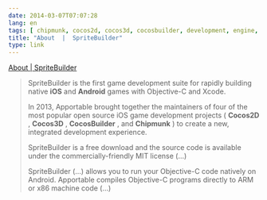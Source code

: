 ```yaml
---
date: 2014-03-07T07:07:28
lang: en
tags: [ chipmunk, cocos2d, cocos3d, cocosbuilder, development, engine, framework, game, ios, objc ]
title: "About  |  SpriteBuilder"
type: link
---
```


[About  |  SpriteBuilder](http://www.spritebuilder.com/about/)

> SpriteBuilder is the first game development suite for rapidly building
> native **iOS** and **Android** games with Objective-C and Xcode.
>
> In 2013, Apportable brought together the maintainers of four of the
> most popular open source iOS game development projects ( **Cocos2D** ,
> **Cocos3D** , **CocosBuilder** , and **Chipmunk** ) to create a new,
> integrated development experience.
>
> SpriteBuilder is a free download and the source code is available
> under the commercially-friendly MIT license (...)
>
> SpriteBuilder (...) allows you to run your Objective-C code natively
> on Android. Apportable compiles Objective-C programs directly to ARM
> or x86 machine code (...)

